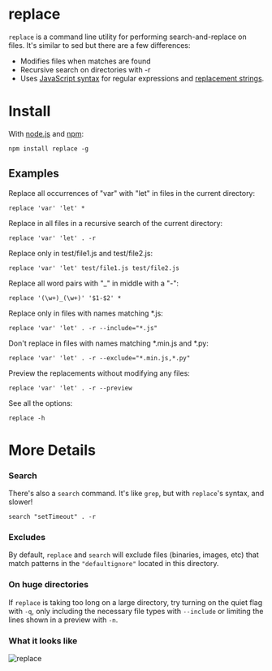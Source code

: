 # replace
`replace` is a command line utility for performing search-and-replace on files. It's similar to sed but there are a few differences:

* Modifies files when matches are found
* Recursive search on directories with -r
* Uses [JavaScript syntax](https://developer.mozilla.org/en/JavaScript/Guide/Regular_Expressions#Using_Simple_Patterns) for regular expressions and [replacement strings](https://developer.mozilla.org/en/JavaScript/Reference/Global_Objects/String/replace#Specifying_a_string_as_a_parameter).

# Install
With [node.js](http://nodejs.org/) and [npm](http://github.com/isaacs/npm):

	npm install replace -g


## Examples

Replace all occurrences of "var" with "let" in files in the current directory:

```
replace 'var' 'let' *
```

Replace in all files in a recursive search of the current directory:

```
replace 'var' 'let' . -r
```

Replace only in test/file1.js and test/file2.js:

```
replace 'var' 'let' test/file1.js test/file2.js
```

Replace all word pairs with "_" in middle with a "-":

```
replace '(\w+)_(\w+)' '$1-$2' *
```

Replace only in files with names matching *.js:

```
replace 'var' 'let' . -r --include="*.js"
```

Don't replace in files with names matching *.min.js and *.py:

```
replace 'var' 'let' . -r --exclude="*.min.js,*.py"
```

Preview the replacements without modifying any files:

```
replace 'var' 'let' . -r --preview
```

See all the options:

```
replace -h
```

# More Details

### Search
There's also a `search` command. It's like `grep`, but with `replace`'s syntax, and slower!

```
search "setTimeout" . -r
```

### Excludes
By default, `replace` and `search` will exclude files (binaries, images, etc) that match patterns in the `"defaultignore"` located in this directory.

### On huge directories
If `replace` is taking too long on a large directory, try turning on the quiet flag with `-q`, only including the necessary file types with `--include` or limiting the lines shown in a preview with `-n`.


### What it looks like
![replace](http://i.imgur.com/qmJjS.png)

